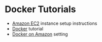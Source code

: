 # Docker Tutorials
* [Amazon EC2](docs/Amazon.md) instance setup instructions
* [Docker](docs/Docker.md) tutorial
* [Docker on Amazon](docs/DockerOnAmazon.md) setting
